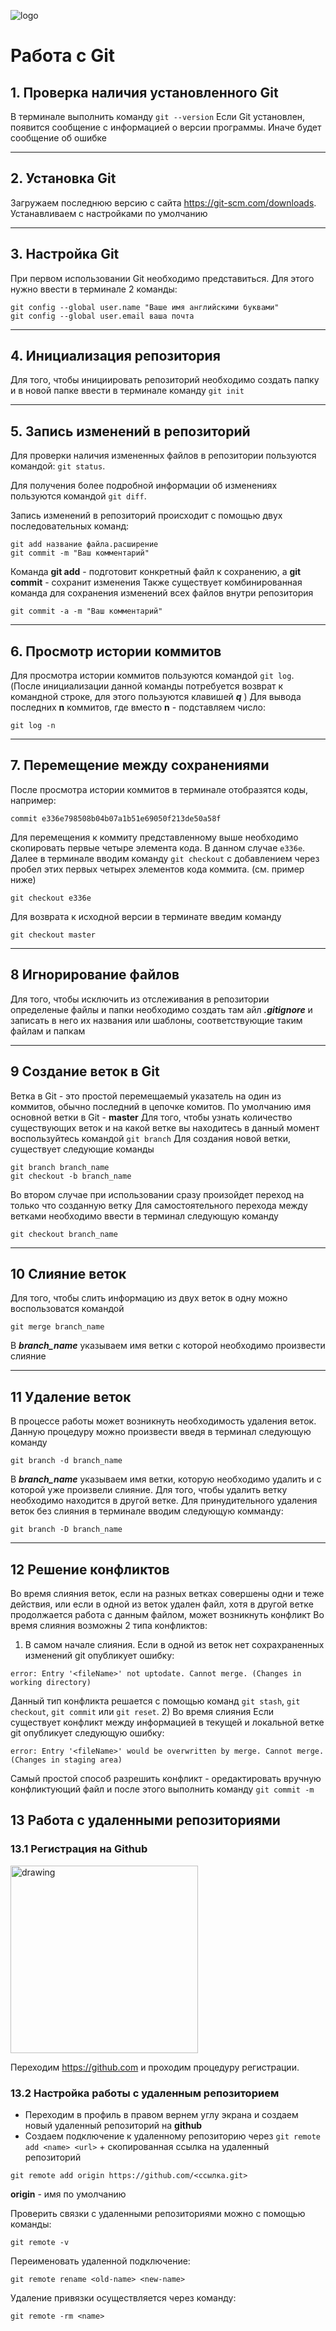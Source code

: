 ![logo](logogit.jpg)
# Работа с  Git

## 1. Проверка наличия установленного Git

В терминале выполнить команду `git --version`
Если Git установлен, появится сообщение с информацией о версии программы. Иначе будет сообщение об ошибке
***
## 2. Установка Git
Загружаем последнюю версию с сайта https://git-scm.com/downloads.
Устанавливаем с настройками по умолчанию
***
## 3. Настройка Git
При первом использовании Git необходимо представиться. Для этого нужно ввести в терминале 2 команды:
```
git config --global user.name "Ваше имя английскими буквами"
git config --global user.email ваша почта
```
***
## 4. Инициализация репозитория
Для того, чтобы инициировать репозиторий необходимо создать папку и в новой папке ввести в терминале  команду `git init`
***
## 5. Запись изменений в репозиторий
Для проверки наличия измененных файлов в репозитории пользуются командой: `git status`. 

Для получения более подробной информации об изменениях пользуются командой `git diff`.

Запись изменений в репозиторий происходит с помощью двух последовательных команд:
```
git add название файла.расширение
git commit -m "Ваш комментарий"
```
Команда **git add** - подготовит конкретный файл к сохранению, а
**git commit** - сохранит изменения 
Также существует комбинированная команда для сохранения изменений всех файлов внутри репозитория
```
git commit -a -m "Ваш комментарий"
```
***
## 6. Просмотр истории коммитов
Для просмотра истории коммитов пользуются командой `git log`.
(После инициализации данной команды потребуется возврат к командной строке, для этого пользуются клавишей ***q*** )
Для вывода последних **n** коммитов, где  вместо **n** - подставляем число:
```
git log -n
```
***
## 7. Перемещение между сохранениями
 После просмотра истории коммитов в терминале отобразятся коды, например:
 ```
 commit e336e798508b04b07a1b51e69050f213de50a58f
 ```
 Для перемещения к коммиту представленному выше необходимо скопировать первые четыре элемента кода. В данном случае `e336e`. Далее в терминале вводим команду `git checkout` c добавлением через пробел этих первых четырех элементов кода коммита. (см. пример ниже)
 ```
 git checkout e336e
 ```
 Для возврата к исходной версии в терминате введим команду 
 ```
 git checkout master
 ```
 ***
## 8 Игнорирование файлов
Для того, чтобы исключить из отслеживания в репозитории определеные файлы и папки необходимо создать там айл ***.gitignore*** и записать в него их названия или шаблоны, соответствующие таким файлам и папкам
***
## 9 Создание веток в Git
Ветка в Git - это простой перемещаемый указатель на один из коммитов, обычно последний в цепочке комитов.
По умолчанию имя основной ветки в Git - **master**
Для того, чтобы узнать количество существующих веток и на какой ветке вы находитесь в данный момент воспользуйтесь командой ``git branch``
Для создания новой ветки, существует следующие команды
```
git branch branch_name
git checkout -b branch_name
```
Во втором случае при использовании сразу произойдет переход на только что созданную ветку
Для самостоятельного перехода между ветками необходимо ввести в терминал следующую команду
```
git checkout branch_name
```
***
## 10 Слияние веток
Для того, чтобы слить информацию из двух веток в одну можно воспользоватся командой 
```
git merge branch_name
```
В ***branch_name*** указываем имя ветки с которой необходимо произвести слияние
***
## 11 Удаление веток
В процессе работы может возникнуть необходимость удаления веток.
Данную процедуру можно произвести введя в терминал следующую команду
```
git branch -d branch_name
```
В ***branch_name*** указываем имя ветки, которую необходимо удалить и с которой уже произвели слияние. Для того, чтобы удалить ветку необходимо находится в другой ветке.
Для принудительного удаления веток без слияния в терминале вводим следующую комманду:
```
git branch -D branch_name
```
***
## 12 Решение конфликтов 
Во время слияния веток, если на разных ветках совершены одни и теже действия, или если в одной из веток удален файл, хотя в другой ветке продолжается работа с данным файлом, может возникнуть конфликт 
Во время слияния возможны 2 типа конфликтов: 
1) В самом начале слияния. 
Если в одной из веток нет сохрахраненных изменений git опубликует ошибку:
```
error: Entry '<fileName>' not uptodate. Cannot merge. (Changes in working directory)
```
Данный тип конфликта решается с помощью команд ``git stash``, ``git checkout``, ``git commit`` или ``git reset``.
2) Во время слияния
Если существует конфликт между информацией в текущей и локальной ветке git опубликует следующую ошибку:
```
error: Entry '<fileName>' would be overwritten by merge. Cannot merge. (Changes in staging area)
```
Самый простой способ разрешить конфликт - оредактировать вручную конфликтующий файл и после этого выполнить команду ``git commit -m``

## 13 Работа с удаленными репозиториями
### 13.1 Регистрация на Github
<img src="github.webp" alt="drawing" width="300"/>

Переходим https://github.com и проходим процедуру регистрации.
### 13.2 Настройка работы с удаленным репозиторием
- Переходим в профиль в правом вернем углу экрана и создаем новый удаленный репозиторий на **github**
- Создаем подключение к удаленному репозиторию через `git remote add <name> <url>` + скопированная ссылка на удаленный репозиторий
```
git remote add origin https://github.com/<ссылка.git>
```
**origin** - имя по умолчанию

Проверить связки с удаленными репозиториями можно с помощью команды:
```
git remote -v
```
Переименовать удаленной подключение:
```
git remote rename <old-name> <new-name>
```
Удаление привязки осуществляется через команду:
```
git remote -rm <name>
```
